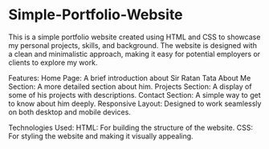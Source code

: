 # Simple-Portfolio-Website
This is a simple portfolio website created using HTML and CSS to showcase my personal projects, skills, and background. The website is designed with a clean and minimalistic approach, making it easy for potential employers or clients to explore my work.

Features:
Home Page: A brief introduction about Sir Ratan Tata
About Me Section: A more detailed section about him.
Projects Section: A display of some of his projects with descriptions.
Contact Section: A simple way to get to know about him deeply.
Responsive Layout: Designed to work seamlessly on both desktop and mobile devices.

Technologies Used:
HTML: For building the structure of the website.
CSS: For styling the website and making it visually appealing.
